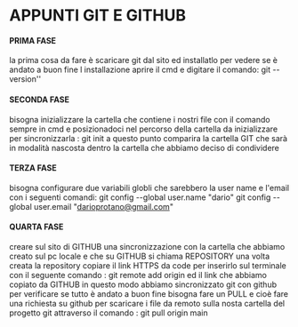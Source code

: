 
# APPUNTI GIT E GITHUB

#### PRIMA FASE
la prima cosa da fare è scaricare git dal sito ed installatlo
per vedere se è andato a buon fine l installazione aprire il cmd 
e digitare il comando: git --version''

#### SECONDA FASE
bisogna inizializzare la cartella che contiene i nostri file 
con il comando sempre in cmd e posizionadoci nel percorso della cartella da inizializzare per sincronizzarla : git init
a questo punto comparira la cartella GIT che sarà in modalità nascosta 
dentro la cartella che abbiamo deciso di condividere 

#### TERZA FASE
bisogna configurare due variabili globli che sarebbero la user name 
e l'email con 
i seguenti comandi: git config --global user.name "dario"
                    git config --global user.email "darioprotano@gmail.com"
#### QUARTA FASE
creare sul sito di GITHUB una sincronizzazione 
con la cartella che abbiamo creato sul pc locale 
e che su GITHUB si chiama REPOSITORY 
una volta creata la repository copiare il link HTTPS da code per inserirlo sul terminale con il seguente comando :
git remote add origin ed il link che abbiamo copiato da GITHUB in questo modo abbiamo sincronizzato git con github 
per verificare se tutto è andato a buon fine bisogna fare un PULL e cioè fare una richiesta su github per scaricare i file da remoto sulla nosta cartella del progetto git attraverso il comando : git pull origin main




                    
